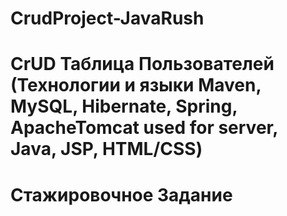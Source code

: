 # CrudProject-JavaRush
# CrUD Таблица Пользователей (Технологии и языки Maven, MySQL, Hibernate, Spring, ApacheTomcat used for server, Java, JSP, HTML/CSS)
# Стажировочное Задание
